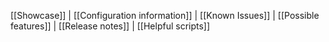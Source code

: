 [[Showcase]] | [[Configuration information]] | [[Known Issues]] | [[Possible features]] | [[Release notes]] | [[Helpful scripts]]